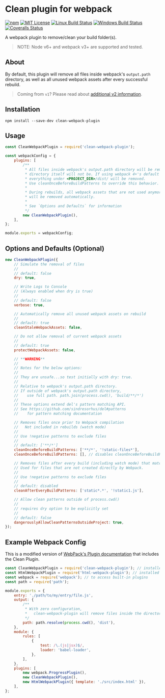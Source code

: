 # Clean plugin for webpack

[![npm][npm-image]][npm-url]
[![MIT License][mit-license-image]][mit-license-url]
[![Linux Build Status][circleci-image]][circleci-url]
[![Windows Build Status][appveyor-image]][appveyor-url]
[![Coveralls Status][coveralls-image]][coveralls-url]

[npm-url]: https://www.npmjs.com/package/clean-webpack-plugin
[npm-image]: https://img.shields.io/npm/v/clean-webpack-plugin.svg?label=npm%20version
[mit-license-url]: LICENSE
[mit-license-image]: https://camo.githubusercontent.com/d59450139b6d354f15a2252a47b457bb2cc43828/68747470733a2f2f696d672e736869656c64732e696f2f6e706d2f6c2f7365727665726c6573732e737667
[circleci-url]: https://circleci.com/gh/johnagan/clean-webpack-plugin/tree/master
[circleci-image]: https://img.shields.io/circleci/project/github/johnagan/clean-webpack-plugin/master.svg?label=linux%20build
[appveyor-url]: https://ci.appveyor.com/project/johnagan/clean-webpack-plugin/branch/master
[appveyor-image]: https://img.shields.io/appveyor/ci/johnagan/clean-webpack-plugin/master.svg?label=windows%20build
[coveralls-url]: https://codecov.io/gh/johnagan/clean-webpack-plugin/branch/master
[coveralls-image]: https://img.shields.io/codecov/c/github/johnagan/clean-webpack-plugin/master.svg

A webpack plugin to remove/clean your build folder(s).

> NOTE: Node v6+ and webpack v3+ are supported and tested.

## About

By default, this plugin will remove all files inside webpack's `output.path` directory, as well as all unused webpack assets after every successful rebuild.

> Coming from `v1`? Please read about [additional v2 information](https://github.com/johnagan/clean-webpack-plugin/issues/106).

## Installation

`npm install --save-dev clean-webpack-plugin`

## Usage

```js
const CleanWebpackPlugin = require('clean-webpack-plugin');

const webpackConfig = {
    plugins: [
        /**
         * All files inside webpack's output.path directory will be removed once, but the
         * directory itself will not be. If using webpack 4+'s default configuration,
         * everything under <PROJECT_DIR>/dist/ will be removed.
         * Use cleanOnceBeforeBuildPatterns to override this behavior.
         *
         * During rebuilds, all webpack assets that are not used anymore
         * will be removed automatically.
         *
         * See `Options and Defaults` for information
         */
        new CleanWebpackPlugin(),
    ],
};

module.exports = webpackConfig;
```

## Options and Defaults (Optional)

```js
new CleanWebpackPlugin({
    // Simulate the removal of files
    //
    // default: false
    dry: true,

    // Write Logs to Console
    // (Always enabled when dry is true)
    //
    // default: false
    verbose: true,

    // Automatically remove all unused webpack assets on rebuild
    //
    // default: true
    cleanStaleWebpackAssets: false,

    // Do not allow removal of current webpack assets
    //
    // default: true
    protectWebpackAssets: false,

    // **WARNING**
    //
    // Notes for the below options:
    //
    // They are unsafe...so test initially with dry: true.
    //
    // Relative to webpack's output.path directory.
    // If outside of webpack's output.path directory,
    //    use full path. path.join(process.cwd(), 'build/**/*')
    //
    // These options extend del's pattern matching API.
    // See https://github.com/sindresorhus/del#patterns
    //    for pattern matching documentation

    // Removes files once prior to Webpack compilation
    //   Not included in rebuilds (watch mode)
    //
    // Use !negative patterns to exclude files
    //
    // default: ['**/*']
    cleanOnceBeforeBuildPatterns: ['**/*', '!static-files*'],
    cleanOnceBeforeBuildPatterns: [], // disables cleanOnceBeforeBuildPatterns

    // Removes files after every build (including watch mode) that match this pattern.
    // Used for files that are not created directly by Webpack.
    //
    // Use !negative patterns to exclude files
    //
    // default: disabled
    cleanAfterEveryBuildPatterns: ['static*.*', '!static1.js'],

    // Allow clean patterns outside of process.cwd()
    //
    // requires dry option to be explicitly set
    //
    // default: false
    dangerouslyAllowCleanPatternsOutsideProject: true,
});
```

## Example Webpack Config

This is a modified version of [WebPack's Plugin documentation](https://webpack.js.org/concepts/plugins/) that includes the Clean Plugin.

```js
const CleanWebpackPlugin = require('clean-webpack-plugin'); // installed via npm
const HtmlWebpackPlugin = require('html-webpack-plugin'); // installed via npm
const webpack = require('webpack'); // to access built-in plugins
const path = require('path');

module.exports = {
    entry: './path/to/my/entry/file.js',
    output: {
        /**
         * With zero configuration,
         *   clean-webpack-plugin will remove files inside the directory below
         */
        path: path.resolve(process.cwd(), 'dist'),
    },
    module: {
        rules: [
            {
                test: /\.(js|jsx)$/,
                loader: 'babel-loader',
            },
        ],
    },
    plugins: [
        new webpack.ProgressPlugin(),
        new CleanWebpackPlugin(),
        new HtmlWebpackPlugin({ template: './src/index.html' }),
    ],
};
```
